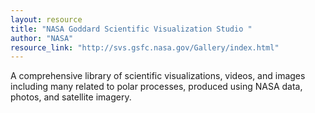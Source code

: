 ```yaml
---
layout: resource
title: "NASA Goddard Scientific Visualization Studio "
author: "NASA"
resource_link: "http://svs.gsfc.nasa.gov/Gallery/index.html"
---
```


A comprehensive library of scientific visualizations, videos, and images including many related to polar processes, produced using NASA data, photos, and satellite imagery.
